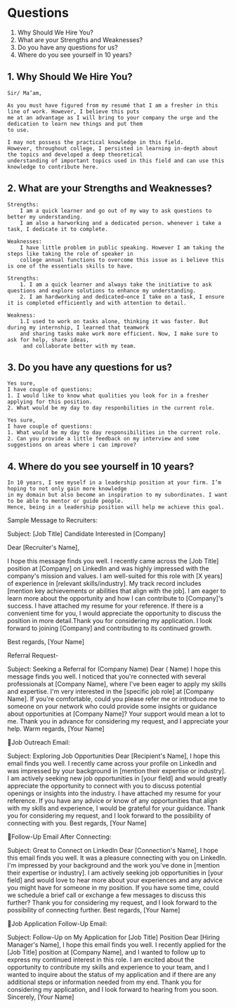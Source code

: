 # Questions 
1. Why Should We Hire You?
2. What are your Strengths and Weaknesses?
3. Do you have any questions for us?
4. Where do you see yourself in 10 years?

##  1. Why Should We Hire You?
```
Sir/ Ma’am, 

As you must have figured from my resumé that I am a fresher in this line of work. However, I believe this puts 
me at an advantage as I will bring to your company the urge and the dedication to learn new things and put them 
to use. 

I may not possess the practical knowledge in this field.
However, throughout college, I persisted in learning in-depth about the topics and developed a deep theoretical 
understanding of important topics used in this field and can use this knowledge to contribute here.
```


## 2. What are your Strengths and Weaknesses?
```
Strengths:
    I am a quick learner and go out of my way to ask questions to better my understanding.
    I am also a harworking and a dedicated person. whenever i take a task, I dedicate it to complete.

Weaknesses:
    I have little problem in public speaking. However I am taking the steps like taking the role of speaker in
    college annual functions to overcome this issue as i believe this is one of the essentials skills to have.
```

```
Strengths:
    1. I am a quick learner and always take the initiative to ask questions and explore solutions to enhance my understanding.
    2. I am hardworking and dedicated—once I take on a task, I ensure it is completed efficiently and with attention to detail.

Weakness:
    1.I used to work on tasks alone, thinking it was faster. But during my internship, I learned that teamwork 
    and sharing tasks make work more efficient. Now, I make sure to ask for help, share ideas,
     and collaborate better with my team.
```
## 3. Do you have any questions for us?
```
Yes sure,
I have couple of questions:
1. I would like to know what qualities you look for in a fresher applying for this position.
2. What would be my day to day responbilities in the current role.
```

```
Yes sure,
I have couple of questions:
1. What would be my day to day responsibilities in the current role.
2. Can you provide a little feedback on my interview and some suggestions on areas where i can improve?
```
## 4. Where do you see yourself in 10 years?
```
In 10 years, I see myself in a leadership position at your firm. I’m hoping to not only gain more knowledge 
in my domain but also become an inspiration to my subordinates. I want to be able to mentor or guide people. 
Hence, being in a leadership position will help me achieve this goal.
```

Sample Message to Recruiters:

Subject: [Job Title] Candidate Interested in [Company]

Dear [Recruiter's Name],

I hope this message finds you well. I recently came across the [Job Title] position at [Company] on LinkedIn and was highly impressed with the company's mission and values.
I am well-suited for this role with [X years] of experience in [relevant skills/industry]. My track record includes [mention key achievements or abilities that align with the job].
I am eager to learn more about the opportunity and how I can contribute to [Company]'s success. I have attached my resume for your reference. If there is a convenient time for you, I would appreciate the opportunity to discuss the position in more detail.Thank you for considering my application. I look forward to joining [Company] and contributing to its continued growth.

Best regards, [Your Name]


 Referral Request-

Subject: Seeking a Referral for (Company Name)
Dear ( Name)
I hope this message finds you well. I noticed that you're connected with several professionals at [Company Name], where I've been eager to apply my skills and expertise. I'm very interested in the [specific job role] at [Company Name].
If you're comfortable, could you please refer me or introduce me to someone on your network who could provide some insights or guidance about opportunities at [Company Name]? Your support would mean a lot to me.
Thank you in advance for considering my request, and I appreciate your help.
Warm regards,
[Your Name]

📌Job Outreach Email:

Subject: Exploring Job Opportunities
Dear [Recipient's Name],
I hope this email finds you well. I recently came across your profile on LinkedIn and was impressed by your background in [mention their expertise or industry]. I am actively seeking new job opportunities in [your field] and would greatly appreciate the opportunity to connect with you to discuss potential openings or insights into the industry.
I have attached my resume for your reference. If you have any advice or know of any opportunities that align with my skills and experience, I would be grateful for your guidance.
Thank you for considering my request, and I look forward to the possibility of connecting with you.
Best regards,
[Your Name]

📌Follow-Up Email After Connecting:

Subject: Great to Connect on LinkedIn
Dear [Connection's Name],
I hope this email finds you well. It was a pleasure connecting with you on LinkedIn. I'm impressed by your background and the work you've done in [mention their expertise or industry].
I am actively seeking job opportunities in [your field] and would love to hear more about your experiences and any advice you might have for someone in my position. If you have some time, could we schedule a brief call or exchange a few messages to discuss this further?
Thank you for considering my request, and I look forward to the possibility of connecting further.
Best regards,
[Your Name]

📌Job Application Follow-Up Email:

Subject: Follow-Up on My Application for [Job Title] Position
Dear [Hiring Manager's Name],
I hope this email finds you well. I recently applied for the [Job Title] position at [Company Name], and I wanted to follow up to express my continued interest in this role.
I am excited about the opportunity to contribute my skills and experience to your team, and I wanted to inquire about the status of my application and if there are any additional steps or information needed from my end.
Thank you for considering my application, and I look forward to hearing from you soon.
Sincerely,
[Your Name]
